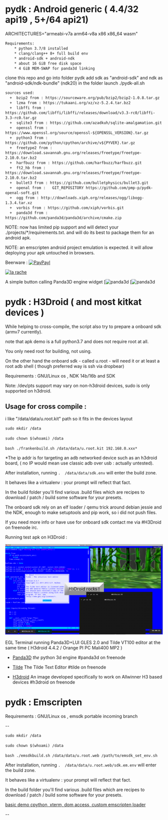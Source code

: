 # pydk : Android generic ( 4.4/32 api19 , 5+/64 api21)

ARCHITECTURES="armeabi-v7a arm64-v8a x86 x86_64 wasm"

```
Requirements:
    * python 3.7/8 installed
    * clang/clang++ 8+ full build env
    * android-sdk + android-ndk
    * about 16 GiB free disk space
    * 4 GiB MEM-SWAP for panda3d linking
```

clone this repo and go into folder pydk
add sdk as "android-sdk" and ndk as "android-sdk/ndk-bundle" (ndk20) in the folder
launch ./pydk-all.sh

```
sources used:
  +  bzip2 from : https://sourceware.org/pub/bzip2/bzip2-1.0.8.tar.gz
  +  lzma from : https://tukaani.org/xz/xz-5.2.4.tar.bz2
  +  libffi from : https://github.com/libffi/libffi/releases/download/v3.3-rc0/libffi-3.3-rc0.tar.gz
  +  sqlite3 from : https://github.com/azadkuh/sqlite-amalgamation.git
  +  openssl from : https://www.openssl.org/source/openssl-${OPENSSL_VERSION}.tar.gz
  +  python3 from : https://github.com/python/cpython/archive/v${PYVER}.tar.gz
  +  freetype2 from : https://download.savannah.gnu.org/releases/freetype/freetype-2.10.0.tar.bz2
  +  harfbuzz from : https://github.com/harfbuzz/harfbuzz.git
  +  ft2_hb from : https://download.savannah.gnu.org/releases/freetype/freetype-2.10.0.tar.bz2
  +  bullet3 from : https://github.com/bulletphysics/bullet3.git
  +  openal from :   GIT_REPOSITORY https://github.com/pmp-p/pydk-openal-soft.git
  +  ogg from : http://downloads.xiph.org/releases/ogg/libogg-1.3.4.tar.xz
  +  vorbis from : https://github.com/xiph/vorbis.git
  +  panda3d from : https://github.com/panda3d/panda3d/archive/cmake.zip
```

NOTE: now has limited pip support and will detect  your ./projects/*/requirements.txt.
and will do its best to package them for an android apk.

NOTE: an emscripten android project emulation is expected.
it will allow deploying your apk untouched in browsers.


Beerware : [![PayPayl](https://img.shields.io/badge/Paypal-Me-yellow.svg)](http://paypal.me/pmpp)


[![la rache](https://www.la-rache.com/img/kro.jpg)](https://www.la-rache.com)



A simple button calling Panda3D engine widget
[![panda3d](https://raw.githubusercontent.com/pmp-p/pydk/master/docs/Panda3D/pandapk-step1.png)
[![panda3d](https://raw.githubusercontent.com/pmp-p/pydk/master/docs/Panda3D/pandapk-step2.png)















# pydk : H3Droid ( and most kitkat devices )

While helping to cross-compile, the script also try to prepare a onboard sdk (armv7 currently).

note that apk demo is a full python3.7 and does not require root at all.

You only need root for building, not using.

On the other hand the onboard sdk - called u.root - will need it or at least a root adb shell ( though preferred way is ssh via dropbear)

Requirements : GNU/Linux os , NDK 14b/16b and SDK

Note: /dev/pts support may vary on non-h3droid devices, sudo is only supported on h3droid.


Usage for cross compile :
--

i like "/data/data/u.root.kit" path so it fits in the devices layout



```
sudo mkdir /data

sudo chown $(whoami) /data

bash ./frankenbuild.sh /data/data/u.root.kit 192.168.0.xxx*
```

*The ip addr is for targeting an adb networked device such as an h3droid board, ( no IP would mean use classic adb over usb : actually untested).


After installation, running  ```.  /data/data/sdk.env```  will enter the build zone.

It behaves like a virtualenv : your prompt will reflect that fact.

In the build folder you'll find various .build files which are recipes to download / patch / build some software for your presets.


The onboard sdk rely on an elf loader / qemu trick around debian jessie and the NDK, enough to make setuptools and pip work, so i did not push files.


If you need more info or have use for onboard sdk contact me via #H3Droid on freenode irc.

Running test apk on H3Droid :

[![PayPayl](https://raw.githubusercontent.com/pmp-p/h3droid/sdk/usr/src/projects/b0.png)](http://paypal.me/pmpp)

EGL Terminal running Panda3D+LUI GLES 2.0  and Tilde VT100 editor at the same time ( H3droid 4.4.2 / Orange PI PC Mali400 MP2 )

* [Panda3D](https://github.com/panda3d/panda3d) *the* python 3d engine  #panda3d on freenode

* [Tilde](https://github.com/gphalkes/tilde) The Tilde Text Editor  #tilde on freenode

* [H3droid](https://h3droid.com) An image developed specifically to work on Allwinner H3 based devices #h3droid on freenode



# pydk : Emscripten

Requirements : GNU/Linux os , emsdk portable incoming branch

--

```
sudo mkdir /data

sudo chown $(whoami) /data

bash ./emsdkbuild.sh /data/data/u.root.web /path/to/emsdk_set_env.sh
```

After installation, running  ```.  /data/data/u.root.web/sdk.em.env```  will enter the build zone.

It behaves like a virtualenv : your prompt will reflect that fact.

In the build folder you'll find various .build files which are recipes to download / patch / build some software for your presets.

[basic demo  cpython, xterm, dom access, custom emscripten loader](https://pmp-p.github.io/python-next/test.html)

--


